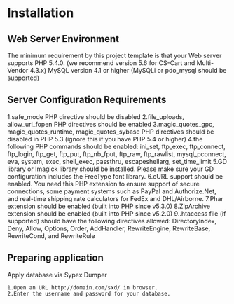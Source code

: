 Installation
============

## Web Server Environment

The minimum requirement by this project template is that your Web server supports PHP 5.4.0. (we recommend version 5.6 for CS-Cart and Multi-Vendor 4.3.x)
MySQL version 4.1 or higher (MySQLi or pdo_mysql should be supported)

## Server Configuration Requirements

1.safe_mode PHP directive should be disabled
2.file_uploads, allow_url_fopen PHP directives should be enabled
3.magic_quotes_gpc, magic_quotes_runtime, magic_quotes_sybase PHP directives should be disabled in PHP 5.3 (ignore this if you have PHP 5.4 or higher)
4.the following PHP commands should be enabled: ini_set, ftp_exec, ftp_connect, ftp_login, ftp_get, ftp_put, ftp_nb_fput, ftp_raw, ftp_rawlist, mysql_pconnect, eva, system, exec, shell_exec, passthru, escapeshellarg, set_time_limit
5.GD library or Imagick library should be installed. Please make sure your GD configuration includes the FreeType font library.
6.cURL support should be enabled. You need this PHP extension to ensure support of secure connections, some payment systems such as PayPal and Authorize.Net, and real-time shipping rate calculators for FedEx and DHL/Airborne.
7.Phar extension should be enabled (built into PHP since v5.3.0)
8.ZipArchive extension should be enabled (built into PHP since v5.2.0)
9..htaccess file (if supported) should have the following directives allowed: DirectoryIndex, Deny, Allow, Options, Order, AddHandler, RewriteEngine, RewriteBase, RewriteCond, and RewriteRule

## Preparing application
Apply database via Sypex Dumper

    1.Open an URL http://domain.com/sxd/ in browser.
    2.Enter the username and password for your database.